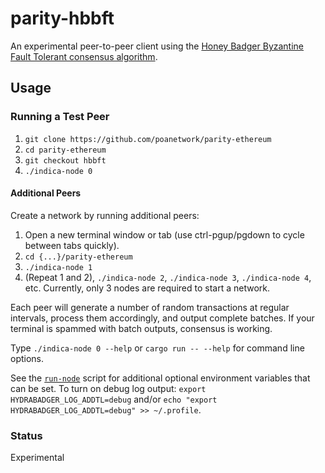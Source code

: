 # parity-hbbft

An experimental peer-to-peer client using the [Honey Badger Byzantine Fault
Tolerant consensus algorithm](https://github.com/poanetwork/hbbft).

## Usage

### Running a Test Peer

1. `git clone https://github.com/poanetwork/parity-ethereum`
2. `cd parity-ethereum`
3. `git checkout hbbft`
3. `./indica-node 0`

#### Additional Peers

Create a network by running additional peers:

1. Open a new terminal window or tab (use ctrl-pgup/pgdown to cycle between
   tabs quickly).
2. `cd {...}/parity-ethereum`
3. `./indica-node 1`
4. (Repeat 1 and 2), `./indica-node 2`, `./indica-node 3`, `./indica-node 4`,
   etc. Currently, only 3 nodes are required to start a network.

Each peer will generate a number of random transactions at regular intervals,
process them accordingly, and output complete batches. If your terminal is
spammed with batch outputs, consensus is working.

Type `./indica-node 0 --help` or `cargo run -- --help` for command line options.

See the
[`run-node`](https://github.com/poanetwork/hydrabadger/blob/master/run-node)
script for additional optional environment variables that can be set. To turn
on debug log output: `export HYDRABADGER_LOG_ADDTL=debug` and/or `echo "export
HYDRABADGER_LOG_ADDTL=debug" >> ~/.profile`.

### Status

Experimental